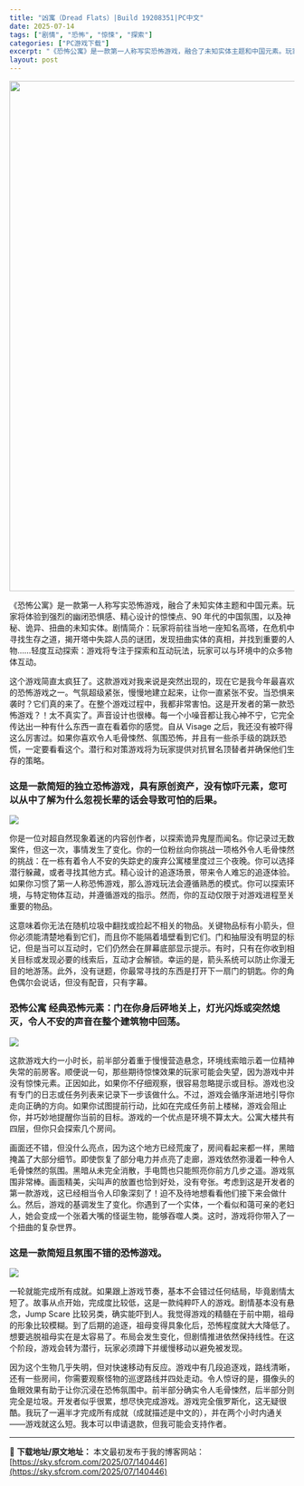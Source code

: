 ```yaml
---
title: "凶寓（Dread Flats）|Build 19208351|PC中文"
date: 2025-07-14
tags: ["剧情", "恐怖", "惊悚", "探索"]
categories: ["PC游戏下载"]
excerpt: "《恐怖公寓》是一款第一人称写实恐怖游戏，融合了未知实体主题和中国元素。玩家将体验到强烈的幽闭恐惧感、精心设计的惊悚点、90 年代的中国氛围，以及神秘、诡异、扭曲的未知实体。剧情简介：玩家将前往当地一座知名高塔，在危机中寻找生存之道，揭开塔中失踪人员的谜团，发现扭曲实体的真相，并找到重要的人物……轻度&hellip;"
layout: post
---
```


<img class="aligncenter size-full wp-image-140447" src="https://sky.sfcrom.com/wp-content/uploads/2025/07/2025071401282421.webp" alt="" width="600" height="900" />

《恐怖公寓》是一款第一人称写实恐怖游戏，融合了未知实体主题和中国元素。玩家将体验到强烈的幽闭恐惧感、精心设计的惊悚点、90 年代的中国氛围，以及神秘、诡异、扭曲的未知实体。剧情简介：玩家将前往当地一座知名高塔，在危机中寻找生存之道，揭开塔中失踪人员的谜团，发现扭曲实体的真相，并找到重要的人物……轻度互动探索：游戏将专注于探索和互动玩法，玩家可以与环境中的众多物体互动。

这个游戏简直太疯狂了。这款游戏对我来说是突然出现的，现在它是我今年最喜欢的恐怖游戏之一。气氛超级紧张，慢慢地建立起来，让你一直紧张不安。当恐惧来袭时？它们真的来了。在整个游戏过程中，我都非常害怕。这是开发者的第一款恐怖游戏？！太不真实了。声音设计也很棒。每一个小噪音都让我心神不宁，它完全传达出一种有什么东西一直在看着你的感觉。自从 Visage 之后，我还没有被吓得这么厉害过。如果你喜欢令人毛骨悚然、氛围恐怖，并且有一些杀手级的跳跃恐慌，一定要看看这个。潜行和对策游戏将为玩家提供对抗冒名顶替者并确保他们生存的策略。
<h3>这是一款简短的独立恐怖游戏，具有原创资产，没有惊吓元素，您可以从中了解为什么忽视长辈的话会导致可怕的后果。</h3>
<img src="https://shared.fastly.steamstatic.com/store_item_assets/steam/apps/3114900/3f658b39e1532b79feac401edcfe6628ebc2cd3a/ss_3f658b39e1532b79feac401edcfe6628ebc2cd3a.1920x1080.jpg?t=1752409996" />

你是一位对超自然现象着迷的内容创作者，以探索诡异鬼屋而闻名。你记录过无数案件，但这一次，事情发生了变化。你的一位粉丝向你挑战一项格外令人毛骨悚然的挑战：在一栋有着令人不安的失踪史的废弃公寓楼里度过三个夜晚。你可以选择潜行躲藏，或者寻找其他方式。精心设计的追逐场景，带来令人难忘的追逐体验。如果你习惯了第一人称恐怖游戏，那么游戏玩法会遵循熟悉的模式。你可以探索环境，与特定物体互动，并遵循游戏的指示。然而，你的互动仅限于对游戏进程至关重要的物品。

这意味着你无法在随机垃圾中翻找或捡起不相关的物品。关键物品标有小箭头，但你必须能清楚地看到它们，而且你不能隔着墙壁看到它们。门和抽屉没有明显的标记，但是当可以互动时，它们仍然会在屏幕底部显示提示。有时，只有在你收到相关目标或发现必要的线索后，互动才会解锁。幸运的是，箭头系统可以防止你漫无目的地游荡。此外，没有谜题，你最常寻找的东西是打开下一扇门的钥匙。你的角色偶尔会说话，但没有配音，只有字幕。
<h3>恐怖公寓 经典恐怖元素：门在你身后砰地关上，灯光闪烁或突然熄灭，令人不安的声音在整个建筑物中回荡。</h3>
<img src="https://shared.fastly.steamstatic.com/store_item_assets/steam/apps/3114900/ss_638609e4f1dfec9627c3c4ff77bebc325911e93c.1920x1080.jpg?t=1752409996" />

这款游戏大约一小时长，前半部分着重于慢慢营造悬念，环境线索暗示着一位精神失常的前房客。顺便说一句，那些期待惊悚效果的玩家可能会失望，因为游戏中并没有惊悚元素。正因如此，如果你不仔细观察，很容易忽略提示或目标。游戏也没有专门的日志或任务列表来记录下一步该做什么。不过，游戏会循序渐进地引导你走向正确的方向。如果你试图提前行动，比如在完成任务前上楼梯，游戏会阻止你，并巧妙地提醒你当前的目标。游戏的一个优点是环境不算太大。公寓大楼共有四层，但你只会探索几个房间。

画面还不错，但没什么亮点，因为这个地方已经荒废了，房间看起来都一样，黑暗掩盖了大部分细节。即使恢复了部分电力并点亮了走廊，游戏依然弥漫着一种令人毛骨悚然的氛围。黑暗从未完全消散，手电筒也只能照亮你前方几步之遥。游戏氛围非常棒。画面精美，尖叫声的放置也恰到好处，没有夸张。考虑到这是开发者的第一款游戏，这已经相当令人印象深刻了！迫不及待地想看看他们接下来会做什么。然后，游戏的基调发生了变化。你遇到了一个实体，一个看似和蔼可亲的老妇人，她会变成一个张着大嘴的怪诞生物，能够吞噬人类。这时，游戏将你带入了一个扭曲的复杂世界。
<h3>这是一款简短且氛围不错的恐怖游戏。</h3>
<img src="https://shared.fastly.steamstatic.com/store_item_assets/steam/apps/3114900/765d280cb3ced8940908f756d177108f705e76ea/ss_765d280cb3ced8940908f756d177108f705e76ea.1920x1080.jpg?t=1752409996" />

一轮就能完成所有成就。如果跟上游戏节奏，基本不会错过任何结局，毕竟剧情太短了。故事从点开始，完成度比较低，这是一款纯粹吓人的游戏。剧情基本没有悬念，Jump Scare 比较另类，确实能吓到人。我觉得游戏的精髓在于前中期，祖母的形象比较模糊。到了后期的追逐，祖母变得具象化后，恐怖程度就大大降低了。想要逃脱祖母实在是太容易了。布局会发生变化，但剧情推进依然保持线性。在这个阶段，游戏会转为潜行，玩家必须蹲下并缓慢移动以避免被发现。

因为这个生物几乎失明，但对快速移动有反应。游戏中有几段追逐戏，路线清晰，还有一些房间，你需要观察怪物的巡逻路线并四处走动。令人惊讶的是，摄像头的鱼眼效果有助于让你沉浸在恐怖氛围中。前半部分确实令人毛骨悚然，后半部分则完全是垃圾。开发者似乎很累，想尽快完成游戏。游戏完全俄罗斯化，这无疑很酷。我玩了一遍半才完成所有成就（成就描述是中文的），并在两个小时内通关——游戏就这么短。我本可以申请退款，但我可能会支持作者。

---
📖 **下载地址/原文地址：** 本文最初发布于我的博客网站：[https://sky.sfcrom.com/2025/07/140446](https://sky.sfcrom.com/2025/07/140446)
